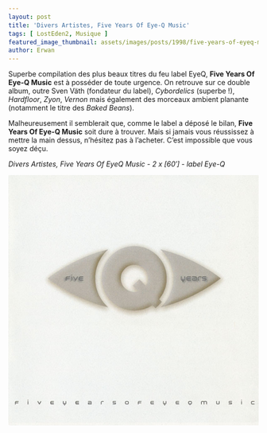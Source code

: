 ```yaml
---
layout: post
title: 'Divers Artistes, Five Years Of Eye-Q Music'
tags: [ LostEden2, Musique ]
featured_image_thumbnail: assets/images/posts/1998/five-years-of-eyeq-music.jpg
author: Erwan
---
```


Superbe compilation des plus beaux titres du feu label EyeQ, **Five Years Of Eye-Q Music**  est  à  posséder  de  toute  urgence. On retrouve sur ce double album, outre Sven Väth (fondateur du label), *Cybordelics* (superbe !), *Hardfloor*, *Zyon*, *Vernon* mais également des morceaux ambient planante (notamment le titre des *Baked Beans*).

 Malheureusement il semblerait que, comme le label a déposé le bilan, **Five Years Of Eye-Q Music** soit dure à trouver. Mais si jamais vous réussissez à mettre la main dessus, n’hésitez pas à l’acheter. C’est impossible que vous soyez déçu.

*Divers Artistes, Five Years Of EyeQ Music - 2 x [60′] - label Eye-Q*

![Divers Artistes, Five Years Of Eye-Q Music](assets/images/posts/1998/five-years-of-eyeq-music.jpg) 
